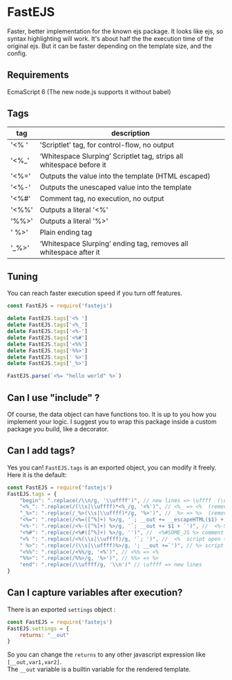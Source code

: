 # FastEJS
Faster, better implementation for the known ejs package.
It looks like ejs, so syntax highlighting will work.
It's about half the the execution time of the original ejs. 
But it can be faster depending on the template size, and the config.

## Requirements
EcmaScript 6 (The new node.js supports it without babel)

## Tags
| tag | description |
| --- | ----------- |
| '<% ' | 'Scriptlet' tag, for control-flow, no output |
| '<%_' | ‘Whitespace Slurping’ Scriptlet tag, strips all whitespace before it |
| '<%=' | Outputs the value into the template (HTML escaped) |
| '<%-' | Outputs the unescaped value into the template |
| '<%#' | Comment tag, no execution, no output |
| '<%%' | Outputs a literal '<%' |
| '%%>' | Outputs a literal '%>' |
| ' %>'  | Plain ending tag |
| '_%>' | ‘Whitespace Slurping’ ending tag, removes all whitespace after it |

## Tuning
You can reach faster execution speed if you turn off features.

```javascript
const FastEJS = require('fastejs')

delete FastEJS.tags['<% ']
delete FastEJS.tags['<%_']
delete FastEJS.tags['<%-']
delete FastEJS.tags['<%#']
delete FastEJS.tags['<%%']
delete FastEJS.tags['%%>']
delete FastEJS.tags[' %>']
delete FastEJS.tags['_%>']

FastEJS.parse(`<%= "hello world" %>`)
```

## Can I use "include" ?
Of course, the data object can have functions too. It is up to you how you implement your logic.
I suggest you to wrap this package inside a custom package you build, like a decorator.

## Can I add tags?
Yes you can! `FastEJS.tags` is an exported object, you can modify it freely.
Here it is the default:

```javascript
const FastEJS = require('fastejs')
FastEJS.tags = {
    "begin": ".replace(/\\n/g, '\\uffff')", // new lines => \uffff  (\uffff is not a used character so it is perfect for this)
    "<%_": ".replace(/(\\s|\\uffff)*<%_/g, '<%')", // <%_ => <%  (removes all whitespace before it and replaces with <% for later use)
    "_%>": ".replace(/_%>(\\s|\\uffff)*/g, '%>')", // _%> => %>  (removes all whitespace after it and replaces with %> for later use)
    "<%=": ".replace(/<%=([^%]+) %>/g, '`; __out += __escapeHTML($1) + `')", // <%=SOME_JS %> escaped output
    "<%-": ".replace(/<%-([^%]+) %>/g, '`; __out += $1 + `')", //  <%-SOME_JS %> non-escaped output
    "<%#": ".replace(/<%#([^%]+) %>/g, '')", //  <%#SOME_JS %> comment
    "<% ": ".replace(/<%(\\s|\\uffff)/g, '`; ')", //  <%  script open tag
    " %>": ".replace(/(\\s|\\uffff)%>/g, '; __out +=`')", // %> script close tag
    "<%%": ".replace(/<%%/g, '<%')", // <%% => <%
    "%%>": ".replace(/%%>/g, '%>')", // %%> => %>
    "end": ".replace(/\\uffff/g, '\\n')" // \uffff => new lines
}
```

## Can I capture variables after execution?
There is an exported `settings` object :

```javascript
const FastEJS = require('fastejs')
FastEJS.settings = {
    returns: "__out"
}
```
So you can change the `returns` to any other javascript expression like `[__out,var1,var2]`.  
The `__out` variable is a builtin variable for the rendered template.